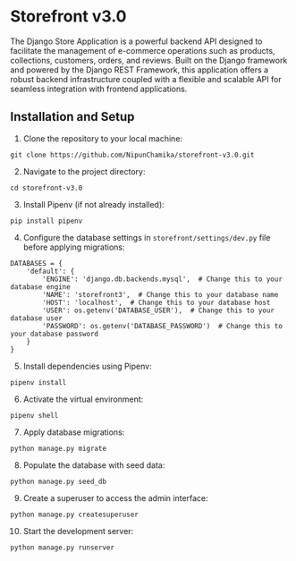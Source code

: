 # Storefront v3.0

The Django Store Application is a powerful backend API designed to facilitate the management of e-commerce operations such as products, collections, customers, orders, and reviews. Built on the Django framework and powered by the Django REST Framework, this application offers a robust backend infrastructure coupled with a flexible and scalable API for seamless integration with frontend applications.

## Installation and Setup

1. Clone the repository to your local machine:

```
git clone https://github.com/NipunChamika/storefront-v3.0.git
```

2. Navigate to the project directory:

```
cd storefront-v3.0
```

3. Install Pipenv (if not already installed):

```
pip install pipenv
```

4. Configure the database settings in `storefront/settings/dev.py` file before applying migrations:

```
DATABASES = {
    'default': {
        'ENGINE': 'django.db.backends.mysql',  # Change this to your database engine
        'NAME': 'storefront3',  # Change this to your database name
        'HOST': 'localhost',  # Change this to your database host
        'USER': os.getenv('DATABASE_USER'),  # Change this to your database user
        'PASSWORD': os.getenv('DATABASE_PASSWORD')  # Change this to your database password
    }
}
```

5. Install dependencies using Pipenv:

```
pipenv install
```

6. Activate the virtual environment:

```
pipenv shell
```

7. Apply database migrations:

```
python manage.py migrate
```

8. Populate the database with seed data:

```
python manage.py seed_db
```

9. Create a superuser to access the admin interface:

```
python manage.py createsuperuser
```

10. Start the development server:

```
python manage.py runserver
```
